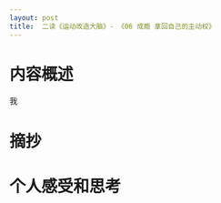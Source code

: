```yaml
---
layout: post
title:  二读《运动改造大脑》- 《06 成瘾 拿回自己的主动权》
---
```


# 内容概述

我

# 摘抄


# 个人感受和思考

<!--stackedit_data:
eyJoaXN0b3J5IjpbLTgyNzEyMzg5MSwyMDAxMTE1MDM1LDY5OD
kwMjYwNl19
-->